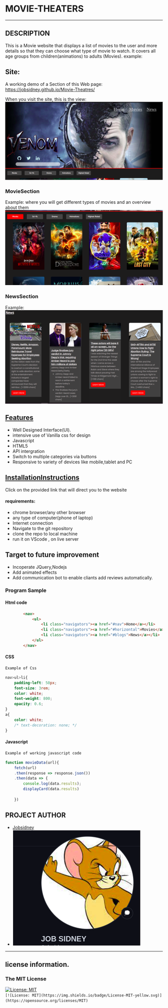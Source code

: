 # MOVIE-THEATERS
***
## DESCRIPTION
This is a Movie website that displays a list of movies to the user and more details so that they can choose what type of movie to watch. It covers all age groups from children(animations) to adults (Movies).
 example:
<br  />
## Site:
A working demo of a Section of this Web page: https://jobsidney.github.io/Movie-Theatres/
<br  />

When you visit the site, this is the view:
<img src="./assets/images/blog.png">  

### MovieSection
Example:
where you will get different types of movies and an overview about them
<img src="./assets/images/movies.png">


### NewsSection
Example:
<img src="./assets/images/news.png">

## [Features](https://jobsidney.github.io/Movie-Theatres/)

- Well Designed Interface(UI).
- intensive use of Vanilla css for design
- Javascript
- HTML5
- API intergration
- Switch to multiple categories via buttons
- Responsive to variety of devices like mobile,tablet and PC


## [InstallationInstructions](https://jobsidney.github.io/Movie-Theatres/) 
Click on the provided link that will direct you to the website
#### requirements:
- chrome browser/any other browser
- any type of computer(phone of laptop)
- Internet connection
- Navigate to the git repository
 - clone the repo to local machine
 - run it on VScode , on live server

## Target to future improvement
- Incoperate JQuery,Nodejs
- Add animated effects
- Add communication bot to enable cliants add reviews automatically.

### Program Sample
#### Html code
```Html
        <nav>
            <ul>
                <li class="navigators"><a href="#nav">Home</a></li>
                <li class="navigators"><a href="#horizontal">Movies</a></li>
                <li class="navigators"><a href="#blogs">News</a></li>
            </ul>
        </nav>
```

#### CSS
    Example of Css
```Css
nav>ul>li{
    padding-left: 50px;
    font-size: 3rem;
    color: white;
    font-weight: 800;
    opacity: 0.6;
}
a{
    color: white;
    /* text-decoration: none; */
}
```
#### Javascript
    Example of working javascript code
```Javascript
function movieData(url){
    fetch(url)
    .then(response => response.json())
    .then(data => {
        console.log(data.results);
        displayCard(data.results)
        
    })
```
## PROJECT AUTHOR
- [Jobsidney](https://github.com/Jobsidney/)
- [<img style="border: 1px solid white;" src="./assets/images/job.png">](https://github.com/Jobsidney/)
***

## license information.
### The MIT License
[![License: MIT](https://img.shields.io/badge/License-MIT-yellow.svg)](https://opensource.org/licenses/MIT)  
`[![License: MIT](https://img.shields.io/badge/License-MIT-yellow.svg)](https://opensource.org/licenses/MIT)`
